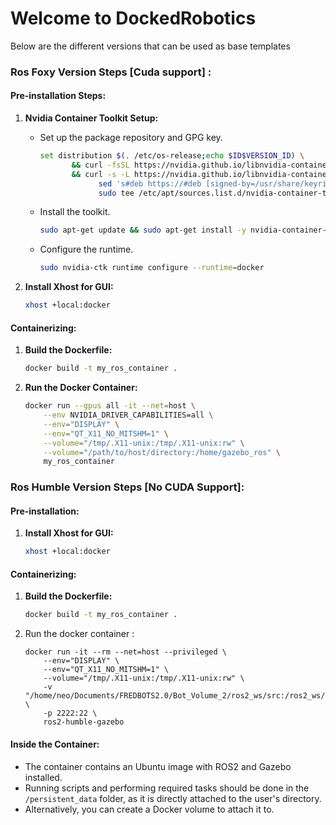 # Welcome to DockedRobotics

Below are the different versions that can be used as base templates

### Ros Foxy Version Steps [Cuda support] :

#### Pre-installation Steps:

1. **Nvidia Container Toolkit Setup:**
   - Set up the package repository and GPG key.
     ```bash
     set distribution $(. /etc/os-release;echo $ID$VERSION_ID) \
            && curl -fsSL https://nvidia.github.io/libnvidia-container/gpgkey | sudo gpg --dearmor -o /usr/share/keyrings/nvidia-container-toolkit-keyring.gpg \
            && curl -s -L https://nvidia.github.io/libnvidia-container/$distribution/libnvidia-container.list | \
                  sed 's#deb https://#deb [signed-by=/usr/share/keyrings/nvidia-container-toolkit-keyring.gpg] https://#g' | \
                  sudo tee /etc/apt/sources.list.d/nvidia-container-toolkit.list
     ```
   - Install the toolkit.
     ```bash
     sudo apt-get update && sudo apt-get install -y nvidia-container-toolkit
     ```
   - Configure the runtime.
     ```bash
     sudo nvidia-ctk runtime configure --runtime=docker
     ```

2. **Install Xhost for GUI:**
   ```bash
   xhost +local:docker
   ```

#### Containerizing:

1. **Build the Dockerfile:**
   ```bash
   docker build -t my_ros_container .
   ```

2. **Run the Docker Container:**
   ```bash
   docker run --gpus all -it --net=host \
       --env NVIDIA_DRIVER_CAPABILITIES=all \
       --env="DISPLAY" \
       --env="QT_X11_NO_MITSHM=1" \
       --volume="/tmp/.X11-unix:/tmp/.X11-unix:rw" \
       --volume="/path/to/host/directory:/home/gazebo_ros" \
       my_ros_container
   ```

### Ros Humble Version Steps [No CUDA Support]:

#### Pre-installation:

1. **Install Xhost for GUI:**
   ```bash
   xhost +local:docker
   ```

#### Containerizing:

1. **Build the Dockerfile:**
   ```bash
   docker build -t my_ros_container .
   ```

2. Run the docker container : 
    ```
    docker run -it --rm --net=host --privileged \
        --env="DISPLAY" \
        --env="QT_X11_NO_MITSHM=1" \
        --volume="/tmp/.X11-unix:/tmp/.X11-unix:rw" \
        -v "/home/neo/Documents/FREDBOTS2.0/Bot_Volume_2/ros2_ws/src:/ros2_ws/src" \
        -p 2222:22 \
        ros2-humble-gazebo
    ```

#### Inside the Container:

- The container contains an Ubuntu image with ROS2 and Gazebo installed.
- Running scripts and performing required tasks should be done in the `/persistent_data` folder, as it is directly attached to the user's directory.
- Alternatively, you can create a Docker volume to attach it to.
